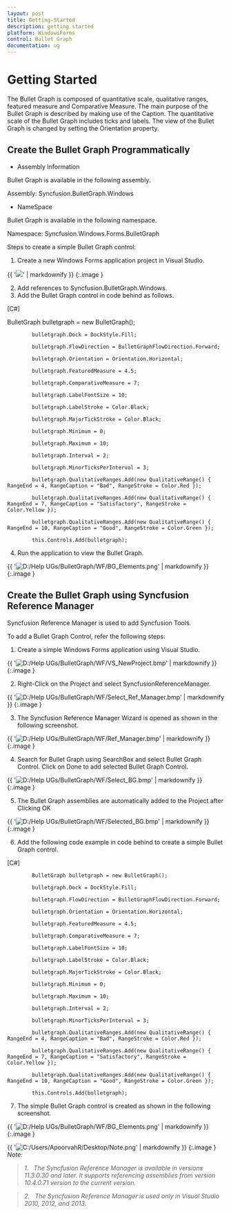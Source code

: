 ```yaml
---
layout: post
title: Getting-Started
description: getting started
platform: WindowsForms
control: Bullet Graph
documentation: ug
---
```


# Getting Started

The Bullet Graph is composed of quantitative scale, qualitative ranges, featured measure and Comparative Measure. The main purpose of the Bullet Graph is described by making use of the Caption. The quantitative scale of the Bullet Graph includes ticks and labels. The view of the Bullet Graph is changed by setting the Orientation property.

## Create the Bullet Graph Programmatically

* Assembly Information

Bullet Graph is available in the following assembly.

Assembly: Syncfusion.BulletGraph.Windows

* NameSpace

Bullet Graph is available in the following namespace.

Namespace: Syncfusion.Windows.Forms.BulletGraph

Steps to create a simple Bullet Graph control:

1. Create a new Windows Forms application project in Visual Studio.

{{ '![](Getting-Started_images/Getting-Started_img1.png)' | markdownify }}
{:.image }


2. Add references to Syncfusion.BulletGraph.Windows.
3. Add the Bullet Graph control in code behind as follows.

[C#]

BulletGraph bulletgraph = new BulletGraph();

            bulletgraph.Dock = DockStyle.Fill;

            bulletgraph.FlowDirection = BulletGraphFlowDirection.Forward;

            bulletgraph.Orientation = Orientation.Horizontal;

            bulletgraph.FeaturedMeasure = 4.5;

            bulletgraph.ComparativeMeasure = 7;

            bulletgraph.LabelFontSize = 10;

            bulletgraph.LabelStroke = Color.Black;

            bulletgraph.MajorTickStroke = Color.Black;

            bulletgraph.Minimum = 0;

            bulletgraph.Maximum = 10;

            bulletgraph.Interval = 2;

            bulletgraph.MinorTicksPerInterval = 3;

            bulletgraph.QualitativeRanges.Add(new QualitativeRange() { RangeEnd = 4, RangeCaption = "Bad", RangeStroke = Color.Red });

            bulletgraph.QualitativeRanges.Add(new QualitativeRange() { RangeEnd = 7, RangeCaption = "Satisfactory", RangeStroke = Color.Yellow });

            bulletgraph.QualitativeRanges.Add(new QualitativeRange() { RangeEnd = 10, RangeCaption = "Good", RangeStroke = Color.Green });            

            this.Controls.Add(bulletgraph);



4. Run the application to view the Bullet Graph.

{{ '![D:/Help UGs/BulletGraph/WF/BG_Elements.png](Getting-Started_images/Getting-Started_img2.png)' | markdownify }}
{:.image }


## Create the Bullet Graph using Syncfusion Reference Manager

 Syncfusion Reference Manager is used to add Syncfusion Tools.

 To add a Bullet Graph Control, refer the following steps:

1. Create a simple Windows Forms application using Visual Studio.

{{ '![D:/Help UGs/BulletGraph/WF/VS_NewProject.bmp](Getting-Started_images/Getting-Started_img3.png)' | markdownify }}
{:.image }


2. Right-Click on the Project and select SyncfusionReferenceManager.

{{ '![D:/Help UGs/BulletGraph/WF/Select_Ref_Manager.bmp](Getting-Started_images/Getting-Started_img4.png)' | markdownify }}
{:.image }


3. The Syncfusion Reference Manager Wizard is opened as shown in the following screenshot.

{{ '![D:/Help UGs/BulletGraph/WF/Ref_Manager.bmp](Getting-Started_images/Getting-Started_img5.png)' | markdownify }}
{:.image }


4. Search for Bullet Graph using SearchBox and select Bullet Graph Control.  Click on Done to add selected Bullet Graph Control.

{{ '![D:/Help UGs/BulletGraph/WF/Select_BG.bmp](Getting-Started_images/Getting-Started_img6.png)' | markdownify }}
{:.image }


5. The Bullet Graph assemblies are automatically added to the Project after Clicking OK

{{ '![D:/Help UGs/BulletGraph/WF/Selected_BG.bmp](Getting-Started_images/Getting-Started_img7.png)' | markdownify }}
{:.image }


6. Add the following code example in code behind to create a simple Bullet Graph control.

[C#]

            BulletGraph bulletgraph = new BulletGraph();

            bulletgraph.Dock = DockStyle.Fill;

            bulletgraph.FlowDirection = BulletGraphFlowDirection.Forward;

            bulletgraph.Orientation = Orientation.Horizontal;

            bulletgraph.FeaturedMeasure = 4.5;

            bulletgraph.ComparativeMeasure = 7;

            bulletgraph.LabelFontSize = 10;

            bulletgraph.LabelStroke = Color.Black;

            bulletgraph.MajorTickStroke = Color.Black;

            bulletgraph.Minimum = 0;

            bulletgraph.Maximum = 10;

            bulletgraph.Interval = 2;

            bulletgraph.MinorTicksPerInterval = 3;

            bulletgraph.QualitativeRanges.Add(new QualitativeRange() { RangeEnd = 4, RangeCaption = "Bad", RangeStroke = Color.Red });

            bulletgraph.QualitativeRanges.Add(new QualitativeRange() { RangeEnd = 7, RangeCaption = "Satisfactory", RangeStroke = Color.Yellow });

            bulletgraph.QualitativeRanges.Add(new QualitativeRange() { RangeEnd = 10, RangeCaption = "Good", RangeStroke = Color.Green }); 

            this.Controls.Add(bulletgraph);                                                                                 



7. The simple Bullet Graph control is created as shown in the following screenshot.

{{ '![D:/Help UGs/BulletGraph/WF/BG_Elements.png](Getting-Started_images/Getting-Started_img8.png)' | markdownify }}
{:.image }


{{ '![C:/Users/ApoorvahR/Desktop/Note.png](Getting-Started_images/Getting-Started_img9.png)' | markdownify }}
{:.image }
_Note:_   

> _1.   The Syncfusion Reference Manager is available in versions 11.3.0.30 and later. It supports referencing assemblies from version 10.4.0.71 version to the current version._

> _2.   The Syncfusion Reference Manager is used only in Visual Studio 2010, 2012, and 2013._             

